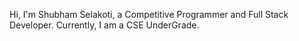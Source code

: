 Hi, I'm Shubham Selakoti, a Competitive Programmer and Full Stack Developer. Currently, I am a CSE UnderGrade.
